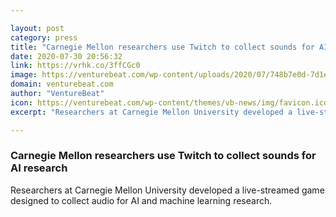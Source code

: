 ```yaml
---

layout: post
category: press
title: "Carnegie Mellon researchers use Twitch to collect sounds for AI research"
date: 2020-07-30 20:56:32
link: https://vrhk.co/3ffCGc0
image: https://venturebeat.com/wp-content/uploads/2020/07/748b7e0d-7d1e-4f95-8fa0-ac7ee67ddd27.png?w=1200&strip=all
domain: venturebeat.com
author: "VentureBeat"
icon: https://venturebeat.com/wp-content/themes/vb-news/img/favicon.ico
excerpt: "Researchers at Carnegie Mellon University developed a live-streamed game designed to collect audio for AI and machine learning research."

---
```


### Carnegie Mellon researchers use Twitch to collect sounds for AI research

Researchers at Carnegie Mellon University developed a live-streamed game designed to collect audio for AI and machine learning research.
